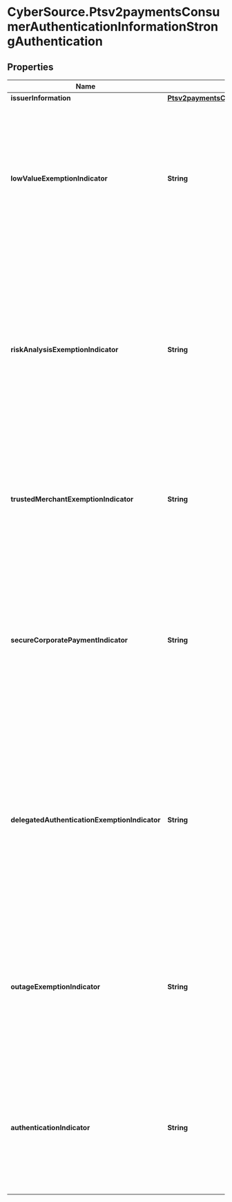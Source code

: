 # CyberSource.Ptsv2paymentsConsumerAuthenticationInformationStrongAuthentication

## Properties
Name | Type | Description | Notes
------------ | ------------- | ------------- | -------------
**issuerInformation** | [**Ptsv2paymentsConsumerAuthenticationInformationStrongAuthenticationIssuerInformation**](Ptsv2paymentsConsumerAuthenticationInformationStrongAuthenticationIssuerInformation.md) |  | [optional] 
**lowValueExemptionIndicator** | **String** | This field will contain the low value exemption indicator with one of the following values: Possible values: - `0`  ( low value exemption does not apply to the transaction) - `1` (Transaction exempt from SCA as the merchant/acquirer has determined it to be a low value payment)  | [optional] 
**riskAnalysisExemptionIndicator** | **String** | This field will contain the transaction risk analysis exemption indicator with one of the following values: Possible values: - `0`  (TRA exemption does not apply to the transaction) - `1` (Transaction exempt from SCA as the merchant/acquirer has determined it to be low risk in accordance with the criteria defined by PSD2/RTS)  | [optional] 
**trustedMerchantExemptionIndicator** | **String** | Possible values: - `0`  (Trusted merchant exemption does not apply to the transaction) - `1` (Transaction exempt from SCA as it originated at a merchant trusted by the cardholder)  | [optional] 
**secureCorporatePaymentIndicator** | **String** | This field will contain the secure corporate payment exemption indicator with one of the following values: Possible values: - `0`  (SCA exemption does not apply to the transaction) - `1` (Transaction exempt from SCA as the merchant/acquirer has determined it as a secure corporate payment)  | [optional] 
**delegatedAuthenticationExemptionIndicator** | **String** | This field will contain the delegated authentication exemption indicator with one of the following values: Possible values: - `0`  (delegated Authentication exemption does not apply to the transaction) - `1` (Transaction exempt from SCA as authentication has been delegated to other provider (PSP,Acquirer))  | [optional] 
**outageExemptionIndicator** | **String** | This field will contain the outage exemption indicator with one of the following values: Possible values: - `0`  (Outage Authentication exemption does not apply to the transaction) - `1` (Outage exempt from SCA as authentication could not be done due to outage)  | [optional] 
**authenticationIndicator** | **String** | Indicates the type of Authentication request  01 - Payment transaction  02 - Recurring transaction  03 - Installment transaction  04 - Add card  05 - Maintain card  06 - Cardholder verification as part of EMV token ID and V  | [optional] 


